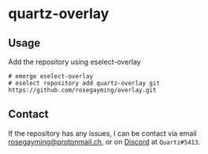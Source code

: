 # quartz-overlay

## Usage

Add the repository using eselect-overlay

    # emerge eselect-overlay
    # eselect repository add quartz-overlay git https://github.com/rosegayming/overlay.git

## Contact

If the repository has any issues, I can be contact via email [rosegayming@protonmail.ch](mailto:rosegayming@protonmail.ch), or on [Discord](https://discord.com) at `Quartz#5413`.
